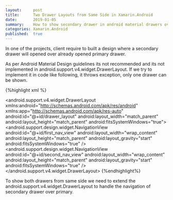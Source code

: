 ```yaml
---
layout:     post
title:      Two Drawer Layouts from Same Side in Xamarin.Android
date:       2019-01-05
summary:    How to show secondary drawer in android material drawers over primary.
categories: Xamarin.Android
published:  true
---
```


In one of the projects, client require to built a design where a secondary drawer will opened over already opened primary drawer.

As per Android Material Design guidelines its not recommended and its not implemented in <span class="red">android.support.v4.widget.DrawerLayout</span>.
If we try to implement it in code like following, it throws exception, only one drawer can be shown.

{%highlight xml %}
<?xml version="1.0" encoding="utf-8"?>
<android.support.v4.widget.DrawerLayout 
    xmlns:android="http://schemas.android.com/apk/res/android"
    xmlns:app="http://schemas.android.com/apk/res-auto"
    android:id="@+id/drawer_layout"
    android:layout_width="match_parent"
    android:layout_height="match_parent"
    android:fitsSystemWindows="true">
    <!-- Layout to contain contents of main body -->
    <FrameLayout
        android:id="@+id/content_frame"
        android:layout_width="match_parent"
        android:layout_height="match_parent" />
    <!-- First container for drawer contents -->
    <android.support.design.widget.NavigationView
        android:id="@+id/first_nav_view"
        android:layout_width="wrap_content"
        android:layout_height="match_parent"
        android:layout_gravity="start"
        android:fitsSystemWindows="true" />
    <!-- Second container for drawer contents -->
    <android.support.design.widget.NavigationView
        android:id="@+id/second_nav_view"
        android:layout_width="wrap_content"
        android:layout_height="match_parent"
        android:layout_gravity="start"
        android:fitsSystemWindows="true" />
</android.support.v4.widget.DrawerLayout>
{%endhighlight%}


To show both drawers from same side we need to extend the <span class="red">android.support.v4.widget.DrawerLayout</span> to handle the navigation of secondary drawer over primary.


<script src="https://gist.github.com/azeemchaudhrry/39a1e189f4a5c6e50fca7caa82095361.js"></script>